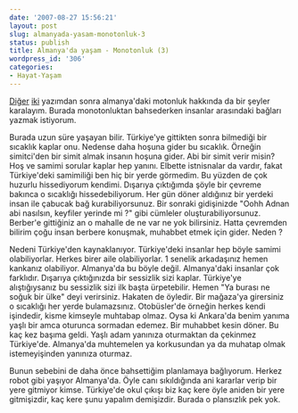 ```yaml
---
date: '2007-08-27 15:56:21'
layout: post
slug: almanyada-yasam-monotonluk-3
status: publish
title: Almanya'da yaşam - Monotonluk (3)
wordpress_id: '306'
categories:
- Hayat-Yaşam
---
```


[Diğer](http://blog.arsln.org/almanyada-yasam-zaman-kavrami/) [iki](http://blog.arsln.org/almanyada-yasam-luks-hayat2/) yazımdan sonra almanya'daki motonluk hakkında da bir şeyler karalayım. Burada monotonluktan bahsederken insanlar  arasındaki bağları yazmak istiyorum. 

Burada uzun süre yaşayan bilir. Türkiye'ye gittikten sonra bilmediği bir sıcaklık kaplar onu. Nedense daha hoşuna gider bu sıcaklık. Örneğin simitci'den bir simit almak insanın hoşuna gider. Abi bir simit verir misin? Hoş ve samimi sorular kaplar hep yanını. Elbette istnisnalar da vardır, fakat Türkiye'deki samimiliği ben hiç bir yerde görmedim. Bu yüzden de çok huzurlu hissediyorum kendimi. Dışarıya çıktığımda şöyle bir çevreme bakınca o sıcaklığı hissedebiliyorum. Her gün döner aldığınız bir yerdeki insan ile çabucak bağ kurabiliyorsunuz. Bir sonraki gidişinizde "Oohh Adnan abi nasılsın, keyfiler yerinde mi ?" gibi cümleler oluşturabiliyorsunuz. Berber'e gittiğiniz an o mahalle de ne var ne yok bilirsiniz. Hatta çevremden bilirim çoğu insan berbere konuşmak, muhabbet etmek için gider. Neden ?

Nedeni Türkiye'den kaynaklanıyor. Türkiye'deki insanlar hep böyle samimi olabiliyorlar. Herkes birer aile olabiliyorlar. 1 senelik arkadaşınız hemen kankanız olabiliyor. Almanya'da bu böyle değil. Almanya'daki insanlar çok farklıdır. Dışarıya çıktığınızda bir sessizlik sizi kaplar. Türkiye'ye alıştığıysanız bu sessizlik sizi ilk başta ürpetebilir. Hemen "Ya burası ne soğuk bir ülke" deyi verirsiniz. Hakaten de öyledir. Bir mağaza'ya girersiniz o sıcaklığı her yerde bulamazsınız. Otobüsler'de örneğin herkes kendi işindedir, kisme kimseyle muhtabap olmaz. Oysa ki Ankara'da benim yanıma yaşlı bir amca oturunca sormadan edemez. Bir muhabbet kesin döner. Bu kaç kez başıma geldi. Yaşlı adam yanınıza oturmaktan da çekinmez Türkiye'de. Almanya'da muhtemelen ya korkusundan ya da muhatap olmak istemeyişinden yanınıza oturmaz.

Bunun sebebini de daha önce bahsettiğim planlamaya bağlıyorum. Herkez robot gibi yaşıyor Almanya'da. Öyle canı sıkıldığında ani kararlar verip bir yere gitmiyor kimse. Türkiye'de okul çıkışı biz kaç kere öyle aniden bir yere gitmişizdir, kaç kere şunu yapalım demişizdir. Burada o plansızlık pek yok. 




